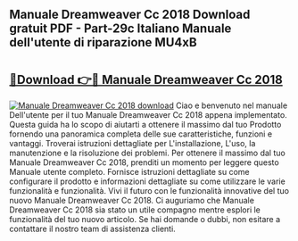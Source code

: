 ## Manuale Dreamweaver Cc 2018 Download gratuit PDF - Part-29c Italiano Manuale dell'utente di riparazione MU4xB

# <h2><a href="http://dfg1lmh.blite.top/?on=Manuale+Dreamweaver+Cc+2018">🔗Download 👉🔴 Manuale Dreamweaver Cc 2018</a></h2>

[![Manuale Dreamweaver Cc 2018 download](https://i.imgur.com/lujVjoI.png)](http://dfg1lmh.blite.top/?on=Manuale+Dreamweaver+Cc+2018)
Ciao e benvenuto nel manuale Dell'utente per il tuo Manuale Dreamweaver Cc 2018 appena implementato. Questa guida ha lo scopo di aiutarti a ottenere il massimo dal tuo Prodotto fornendo una panoramica completa delle sue caratteristiche, funzioni e vantaggi. Troverai istruzioni dettagliate per L'installazione, L'uso, la manutenzione e la risoluzione dei problemi. Per ottenere il massimo dal tuo Manuale Dreamweaver Cc 2018, prenditi un momento per leggere questo Manuale utente completo. Fornisce istruzioni dettagliate su come configurare il prodotto e informazioni dettagliate su come utilizzare le varie funzionalità e funzionalità. Vivi il futuro con le funzionalità innovative del tuo nuovo Manuale Dreamweaver Cc 2018. Ci auguriamo che Manuale Dreamweaver Cc 2018 sia stato un utile compagno mentre esplori le funzionalità del tuo nuovo articolo. Se hai domande o dubbi, non esitare a contattare il nostro team di assistenza clienti.
